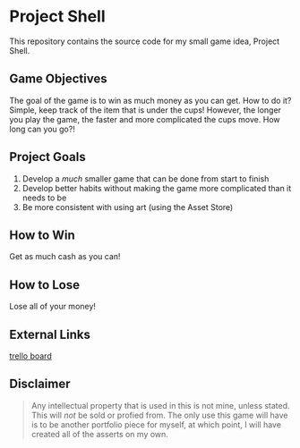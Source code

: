 # Project Shell
This repository contains the source code for my small game idea, Project Shell.

## Game Objectives
The goal of the game is to win as much money as you can get. How to do it? Simple, keep track of the item that is under the cups! However, the longer you play the game, the faster and more complicated the cups move. How long can you go?!

## Project Goals
1. Develop a _much_ smaller game that can be done from start to finish
2. Develop better habits without making the game more complicated than it needs to be
3. Be more consistent with using art (using the Asset Store)

## How to Win
Get as much cash as you can!

## How to Lose
Lose all of your money!

## External Links
[trello board](https://trello.com/b/ebvHGJu0/project-shell)

## Disclaimer
> Any intellectual property that is used in this is not mine, unless stated. This will _not_ be sold or profied from. The only use this game will have is to be another portfolio piece for myself, at which point, I will have created all of the asserts on my own.
